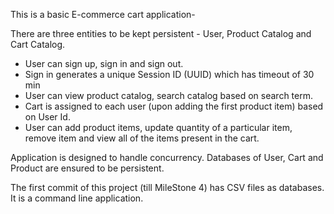This is a basic E-commerce cart application-

There are three entities to be kept persistent - User, Product Catalog and Cart Catalog.

- User can sign up, sign in and sign out.
- Sign in generates a unique Session ID (UUID) which has timeout of 30 min
- User can view product catalog, search catalog based on search term.
- Cart is assigned to each user (upon adding the first product item) based on User Id.
- User can add product items, update quantity of a particular item, remove item and view all of the items present in the cart.

Application is designed to handle concurrency. Databases of User, Cart and Product are ensured to be persistent.

The first commit of this project (till MileStone 4) has CSV files as databases. It is a command line application.